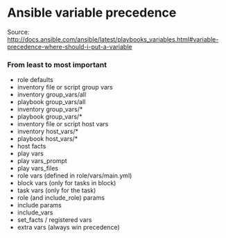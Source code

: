 # Ansible variable precedence

Source: http://docs.ansible.com/ansible/latest/playbooks_variables.html#variable-precedence-where-should-i-put-a-variable

### From least to most important

- role defaults
- inventory file or script group vars
- inventory group_vars/all
- playbook group_vars/all
- inventory group_vars/*
- playbook group_vars/*
- inventory file or script host vars
- inventory host_vars/*
- playbook host_vars/*
- host facts
- play vars
- play vars_prompt
- play vars_files
- role vars (defined in role/vars/main.yml)
- block vars (only for tasks in block)
- task vars (only for the task)
- role (and include_role) params
- include params
- include_vars
- set_facts / registered vars
- extra vars (always win precedence)
